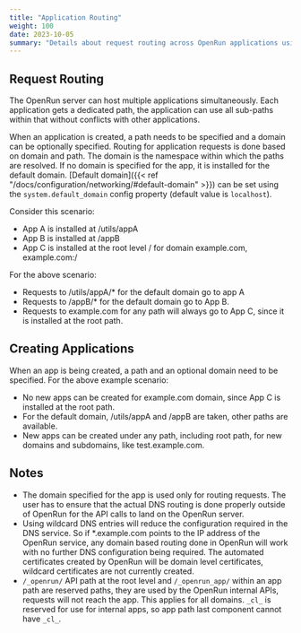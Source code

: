 ```yaml
---
title: "Application Routing"
weight: 100
date: 2023-10-05
summary: "Details about request routing across OpenRun applications using path and domain"
---
```


## Request Routing

The OpenRun server can host multiple applications simultaneously. Each application gets a dedicated path, the application can use all sub-paths within that without conflicts with other applications.

When an application is created, a path needs to be specified and a domain can be optionally specified. Routing for application requests is done based on domain and path. The domain is the namespace within which the paths are resolved. If no domain is specified for the app, it is installed for the default domain. [Default domain]({{< ref "/docs/configuration/networking/#default-domain" >}}) can be set using the `system.default_domain` config property (default value is `localhost`).

Consider this scenario:

- App A is installed at /utils/appA
- App B is installed at /appB
- App C is installed at the root level / for domain example.com, example.com:/

For the above scenario:

- Requests to /utils/appA/\* for the default domain go to app A
- Requests to /appB/\* for the default domain go to App B.
- Requests to example.com for any path will always go to App C, since it is installed at the root path.

## Creating Applications

When an app is being created, a path and an optional domain need to be specified. For the above example scenario:

- No new apps can be created for example.com domain, since App C is installed at the root path.
- For the default domain, /utils/appA and /appB are taken, other paths are available.
- New apps can be created under any path, including root path, for new domains and subdomains, like test.example.com.

## Notes

- The domain specified for the app is used only for routing requests. The user has to ensure that the actual DNS routing is done properly outside of OpenRun for the API calls to land on the OpenRun server.
- Using wildcard DNS entries will reduce the configuration required in the DNS service. So if \*.example.com points to the IP address of the OpenRun service, any domain based routing done in OpenRun will work with no further DNS configuration being required. The automated certificates created by OpenRun will be domain level certificates, wildcard certificates are not currently created.
- `/_openrun/` API path at the root level and `/_openrun_app/` within an app path are reserved paths, they are used by the OpenRun internal APIs, requests will not reach the app. This applies for all domains. `_cl_` is reserved for use for internal apps, so app path last component cannot have `_cl_`.
